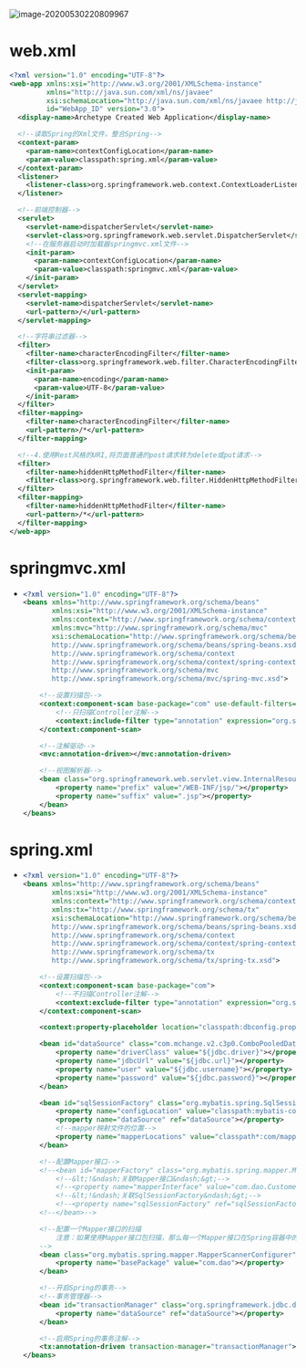 







![image-20200530220809967](../../AppData/Roaming/Typora/typora-user-images/image-20200530220809967.png)

# web.xml

```xml
<?xml version="1.0" encoding="UTF-8"?>
<web-app xmlns:xsi="http://www.w3.org/2001/XMLSchema-instance"
         xmlns="http://java.sun.com/xml/ns/javaee"
         xsi:schemaLocation="http://java.sun.com/xml/ns/javaee http://java.sun.com/xml/ns/javaee/web-app_3_0.xsd"
         id="WebApp_ID" version="3.0">
  <display-name>Archetype Created Web Application</display-name>

  <!--读取Spring的Xml文件，整合Spring-->
  <context-param>
    <param-name>contextConfigLocation</param-name>
    <param-value>classpath:spring.xml</param-value>
  </context-param>
  <listener>
    <listener-class>org.springframework.web.context.ContextLoaderListener</listener-class>
  </listener>

  <!--前端控制器-->
  <servlet>
    <servlet-name>dispatcherServlet</servlet-name>
    <servlet-class>org.springframework.web.servlet.DispatcherServlet</servlet-class>
    <!--在服务器启动时加载器springmvc.xml文件-->
    <init-param>
      <param-name>contextConfigLocation</param-name>
      <param-value>classpath:springmvc.xml</param-value>
    </init-param>
  </servlet>
  <servlet-mapping>
    <servlet-name>dispatcherServlet</servlet-name>
    <url-pattern>/</url-pattern>
  </servlet-mapping>

  <!--字符串过滤器-->
  <filter>
    <filter-name>characterEncodingFilter</filter-name>
    <filter-class>org.springframework.web.filter.CharacterEncodingFilter</filter-class>
    <init-param>
      <param-name>encoding</param-name>
      <param-value>UTF-8</param-value>
    </init-param>
  </filter>
  <filter-mapping>
    <filter-name>characterEncodingFilter</filter-name>
    <url-pattern>/*</url-pattern>
  </filter-mapping>

  <!--4.使用Rest风格的URI,将页面普通的post请求转为delete或put请求-->
  <filter>
    <filter-name>hiddenHttpMethodFilter</filter-name>
    <filter-class>org.springframework.web.filter.HiddenHttpMethodFilter</filter-class>
  </filter>
  <filter-mapping>
    <filter-name>hiddenHttpMethodFilter</filter-name>
    <url-pattern>/*</url-pattern>
  </filter-mapping>
</web-app>
```

# springmvc.xml

- ```xml
  <?xml version="1.0" encoding="UTF-8"?>
  <beans xmlns="http://www.springframework.org/schema/beans"
         xmlns:xsi="http://www.w3.org/2001/XMLSchema-instance"
         xmlns:context="http://www.springframework.org/schema/context"
         xmlns:mvc="http://www.springframework.org/schema/mvc"
         xsi:schemaLocation="http://www.springframework.org/schema/beans
         http://www.springframework.org/schema/beans/spring-beans.xsd
         http://www.springframework.org/schema/context
         http://www.springframework.org/schema/context/spring-context.xsd
         http://www.springframework.org/schema/mvc
         http://www.springframework.org/schema/mvc/spring-mvc.xsd">
  
      <!--设置扫描包-->
      <context:component-scan base-package="com" use-default-filters="false">
          <!--只扫描Controller注解-->
          <context:include-filter type="annotation" expression="org.springframework.stereotype.Controller"></context:include-filter>
      </context:component-scan>
  
      <!--注解驱动-->
      <mvc:annotation-driven></mvc:annotation-driven>
  
      <!--视图解析器-->
      <bean class="org.springframework.web.servlet.view.InternalResourceViewResolver">
          <property name="prefix" value="/WEB-INF/jsp/"></property>
          <property name="suffix" value=".jsp"></property>
      </bean>
  </beans>
  ```



# spring.xml

- ```xml
  <?xml version="1.0" encoding="UTF-8"?>
  <beans xmlns="http://www.springframework.org/schema/beans"
         xmlns:xsi="http://www.w3.org/2001/XMLSchema-instance"
         xmlns:context="http://www.springframework.org/schema/context"
         xmlns:tx="http://www.springframework.org/schema/tx"
         xsi:schemaLocation="http://www.springframework.org/schema/beans
         http://www.springframework.org/schema/beans/spring-beans.xsd
         http://www.springframework.org/schema/context
         http://www.springframework.org/schema/context/spring-context.xsd
         http://www.springframework.org/schema/tx
         http://www.springframework.org/schema/tx/spring-tx.xsd">
  
      <!--设置扫描包-->
      <context:component-scan base-package="com">
          <!--不扫描Controller注解-->
          <context:exclude-filter type="annotation" expression="org.springframework.stereotype.Controller"></context:exclude-filter>
      </context:component-scan>
  
      <context:property-placeholder location="classpath:dbconfig.properties"></context:property-placeholder>
  
      <bean id="dataSource" class="com.mchange.v2.c3p0.ComboPooledDataSource">
          <property name="driverClass" value="${jdbc.driver}"></property>
          <property name="jdbcUrl" value="${jdbc.url}"></property>
          <property name="user" value="${jdbc.username}"></property>
          <property name="password" value="${jdbc.password}"></property>
      </bean>
  
      <bean id="sqlSessionFactory" class="org.mybatis.spring.SqlSessionFactoryBean">
          <property name="configLocation" value="classpath:mybatis-config.xml"></property>
          <property name="dataSource" ref="dataSource"></property>
          <!--mapper映射文件的位置-->
          <property name="mapperLocations" value="classpath*:com/mapper/*.xml"></property>
      </bean>
  
      <!--配置Mapper接口-->
      <!--<bean id="mapperFactory" class="org.mybatis.spring.mapper.MapperFactoryBean">-->
          <!--&lt;!&ndash;关联Mapper接口&ndash;&gt;-->
          <!--<property name="mapperInterface" value="com.dao.CustomerDao"></property>-->
          <!--&lt;!&ndash;关联SqlSessionFactory&ndash;&gt;-->
          <!--<property name="sqlSessionFactory" ref="sqlSessionFactory"></property>-->
      <!--</bean>-->
  
      <!--配置一个Mapper接口的扫描
          注意：如果使用Mapper接口包扫描，那么每一个Mapper接口在Spring容器中的id的名称为类名的首字母小写
      -->
      <bean class="org.mybatis.spring.mapper.MapperScannerConfigurer">
          <property name="basePackage" value="com.dao"></property>
      </bean>
  
      <!--开启Spring的事务-->
      <!--事务管理器-->
      <bean id="transactionManager" class="org.springframework.jdbc.datasource.DataSourceTransactionManager">
          <property name="dataSource" ref="dataSource"></property>
      </bean>
  
      <!--启用Spring的事务注解-->
      <tx:annotation-driven transaction-manager="transactionManager"></tx:annotation-driven>
  </beans>
  ```

